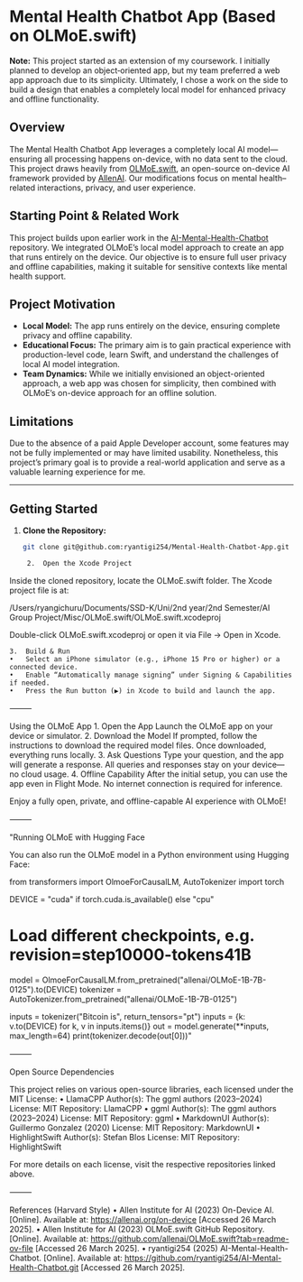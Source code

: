 # Mental Health Chatbot App (Based on OLMoE.swift)

**Note:** This project started as an extension of my coursework. I initially planned to develop an object‐oriented app, but my team preferred a web app approach due to its simplicity. Ultimately, I chose a work on the side to build a design that enables a completely local model for enhanced privacy and offline functionality.

## Overview

The Mental Health Chatbot App leverages a completely local AI model—ensuring all processing happens on-device, with no data sent to the cloud. This project draws heavily from [OLMoE.swift](https://github.com/allenai/OLMoE.swift?tab=readme-ov-file), an open-source on-device AI framework provided by [AllenAI](https://allenai.org/on-device). Our modifications focus on mental health–related interactions, privacy, and user experience.

## Starting Point & Related Work

This project builds upon earlier work in the [AI-Mental-Health-Chatbot](https://github.com/ryantigi254/AI-Mental-Health-Chatbot.git) repository. We integrated OLMoE’s local model approach to create an app that runs entirely on the device. Our objective is to ensure full user privacy and offline capabilities, making it suitable for sensitive contexts like mental health support.

## Project Motivation

- **Local Model:** The app runs entirely on the device, ensuring complete privacy and offline capability.  
- **Educational Focus:** The primary aim is to gain practical experience with production-level code, learn Swift, and understand the challenges of local AI model integration.  
- **Team Dynamics:** While we initially envisioned an object-oriented approach, a web app was chosen for simplicity, then combined with OLMoE’s on-device approach for an offline solution.

## Limitations

Due to the absence of a paid Apple Developer account, some features may not be fully implemented or may have limited usability. Nonetheless, this project’s primary goal is to provide a real-world application and serve as a valuable learning experience for me.

---

## Getting Started

1. **Clone the Repository:**
   ```bash
   git clone git@github.com:ryantigi254/Mental-Health-Chatbot-App.git

	2.	Open the Xcode Project
Inside the cloned repository, locate the OLMoE.swift folder. The Xcode project file is at:

/Users/ryangichuru/Documents/SSD-K/Uni/2nd year/2nd Semester/AI Group Project/Misc/OLMoE.swift/OLMoE.swift.xcodeproj

Double-click OLMoE.swift.xcodeproj or open it via File → Open in Xcode.

	3.	Build & Run
	•	Select an iPhone simulator (e.g., iPhone 15 Pro or higher) or a connected device.
	•	Enable “Automatically manage signing” under Signing & Capabilities if needed.
	•	Press the Run button (▶) in Xcode to build and launch the app.

⸻

Using the OLMoE App
	1.	Open the App
Launch the OLMoE app on your device or simulator.
	2.	Download the Model
If prompted, follow the instructions to download the required model files. Once downloaded, everything runs locally.
	3.	Ask Questions
Type your question, and the app will generate a response. All queries and responses stay on your device—no cloud usage.
	4.	Offline Capability
After the initial setup, you can use the app even in Flight Mode. No internet connection is required for inference.

Enjoy a fully open, private, and offline-capable AI experience with OLMoE!

⸻

"Running OLMoE with Hugging Face

You can also run the OLMoE model in a Python environment using Hugging Face:

from transformers import OlmoeForCausalLM, AutoTokenizer
import torch

DEVICE = "cuda" if torch.cuda.is_available() else "cpu"

# Load different checkpoints, e.g. revision=step10000-tokens41B
model = OlmoeForCausalLM.from_pretrained("allenai/OLMoE-1B-7B-0125").to(DEVICE)
tokenizer = AutoTokenizer.from_pretrained("allenai/OLMoE-1B-7B-0125")

inputs = tokenizer("Bitcoin is", return_tensors="pt")
inputs = {k: v.to(DEVICE) for k, v in inputs.items()}
out = model.generate(**inputs, max_length=64)
print(tokenizer.decode(out[0]))"



⸻

Open Source Dependencies

This project relies on various open-source libraries, each licensed under the MIT License:
	•	LlamaCPP
Author(s): The ggml authors (2023–2024)
License: MIT
Repository: LlamaCPP
	•	ggml
Author(s): The ggml authors (2023–2024)
License: MIT
Repository: ggml
	•	MarkdownUI
Author(s): Guillermo Gonzalez (2020)
License: MIT
Repository: MarkdownUI
	•	HighlightSwift
Author(s): Stefan Blos
License: MIT
Repository: HighlightSwift

For more details on each license, visit the respective repositories linked above.

⸻

References (Harvard Style)
	•	Allen Institute for AI (2023) On-Device AI. [Online]. Available at: https://allenai.org/on-device [Accessed 26 March 2025].
	•	Allen Institute for AI (2023) OLMoE.swift GitHub Repository. [Online]. Available at: https://github.com/allenai/OLMoE.swift?tab=readme-ov-file [Accessed 26 March 2025].
	•	ryantigi254 (2025) AI-Mental-Health-Chatbot. [Online]. Available at: https://github.com/ryantigi254/AI-Mental-Health-Chatbot.git [Accessed 26 March 2025].

